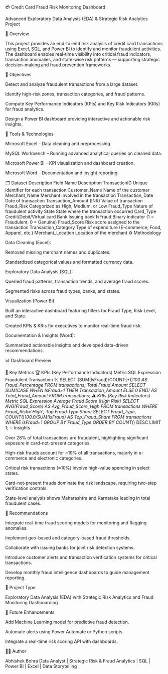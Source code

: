 💳 Credit Card Fraud Risk Monitoring Dashboard

Advanced Exploratory Data Analysis (EDA) & Strategic Risk Analytics Project

🧠 Overview

This project provides an end-to-end risk analysis of credit card transactions using Excel, SQL, and Power BI to identify and monitor fraudulent activities.
The dashboard enables real-time visibility into critical fraud indicators, transaction anomalies, and state-wise risk patterns — supporting strategic decision-making and fraud prevention frameworks.

🎯 Objectives

Detect and analyze fraudulent transactions from a large dataset.

Identify high-risk zones, transaction categories, and fraud patterns.

Compute Key Performance Indicators (KPIs) and Key Risk Indicators (KRIs) for fraud analytics.

Design a Power BI dashboard providing interactive and actionable risk insights.

🧩 Tools & Technologies

Microsoft Excel – Data cleaning and preprocessing.

MySQL Workbench – Running advanced analytical queries on cleaned data.

Microsoft Power BI – KPI visualization and dashboard creation.

Microsoft Word – Documentation and insight reporting.

🗂️ Dataset Description
Field Name	Description
TransactionID	Unique identifier for each transaction
Customer_Name	Name of the customer
Merchant_Name	Merchant involved in the transaction
Transaction_Date	Date of transaction
Transaction_Amount (INR)	Value of transaction
Fraud_Risk	Categorized as High, Medium, or Low
Fraud_Type	Nature of fraudulent activity
State	State where the transaction occurred
Card_Type	Credit/Debit/Virtual card
Bank	Issuing bank
IsFraud	Binary indicator (1 = Fraudulent, 0 = Genuine)
Fraud_Score	Risk score assigned to the transaction
Transaction_Category	Type of expenditure (E-commerce, Food, Apparel, etc.)
Merchant_Location	Location of the merchant
⚙️ Methodology

Data Cleaning (Excel):

Removed missing merchant names and duplicates.

Standardized categorical values and formatted currency data.

Exploratory Data Analysis (SQL):

Queried fraud patterns, transaction trends, and average fraud scores.

Segmented risks across fraud types, banks, and states.

Visualization (Power BI):

Built an interactive dashboard featuring filters for Fraud Type, Risk Level, and State.

Created KPIs & KRIs for executives to monitor real-time fraud risk.

Documentation & Insights (Word):

Summarized actionable insights and developed data-driven recommendations.

📊 Dashboard Preview

🔹 Key Metrics
🏆 KPIs (Key Performance Indicators)
Metric	SQL Expression
Fraudulent Transaction %	SELECT (SUM(IsFraud)/COUNT(*))*100 AS Fraud_Percentage FROM transactions;
Total Fraud Amount	SELECT SUM(CASE WHEN IsFraud=1 THEN Transaction_Amount ELSE 0 END) AS Total_Fraud_Amount FROM transactions;
⚠️ KRIs (Key Risk Indicators)
Metric	SQL Expression
Average Fraud Score (High Risk)	SELECT AVG(Fraud_Score) AS Avg_Fraud_Score_High FROM transactions WHERE Fraud_Risk='High';
Top Fraud Type Share	SELECT Fraud_Type, COUNT(*)*100.0/SUM(IsFraud) AS Top_Fraud_Share FROM transactions WHERE IsFraud=1 GROUP BY Fraud_Type ORDER BY COUNT(*) DESC LIMIT 1;
💡 Insights

Over 28% of total transactions are fraudulent, highlighting significant exposure in card-not-present categories.

High-risk frauds account for ~19% of all transactions, majorly in e-commerce and electronic categories.

Critical risk transactions (≈10%) involve high-value spending in select states.

Card-not-present frauds dominate the risk landscape, requiring two-step verification controls.

State-level analysis shows Maharashtra and Karnataka leading in total fraudulent cases.

🧭 Recommendations

Integrate real-time fraud scoring models for monitoring and flagging anomalies.

Implement geo-based and category-based fraud thresholds.

Collaborate with issuing banks for joint risk detection systems.

Introduce customer alerts and transaction verification systems for critical transactions.

Develop monthly fraud intelligence dashboards to guide management reporting.

🧩 Project Type

Exploratory Data Analysis (EDA) with Strategic Risk Analytics and Fraud Monitoring Dashboarding

🚀 Future Enhancements

Add Machine Learning model for predictive fraud detection.

Automate alerts using Power Automate or Python scripts.

Integrate a real-time risk scoring API with dashboards.

🧑‍💻 Author

Abhishek Bohra
Data Analyst | Strategic Risk & Fraud Analytics | SQL | Power BI | Excel | Data Storytelling
